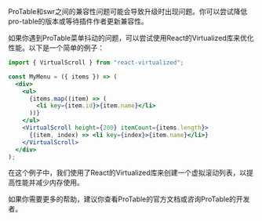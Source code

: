 ProTable和swr之间的兼容性问题可能会导致升级时出现问题。你可以尝试降低pro-table的版本或等待插件作者更新兼容性。

如果你遇到ProTable菜单抖动的问题，可以尝试使用React的Virtualized库来优化性能。以下是一个简单的例子：

```jsx
import { VirtualScroll } from "react-virtualized";

const MyMenu = ({ items }) => (
  <div>
    <ul>
      {items.map((item) => (
        <li key={item.id}>{item.name}</li>
      ))}
    </ul>
    <VirtualScroll height={200} itemCount={items.length}>
      {(item, index) => <li key={index}>{item.name}</li>}
    </VirtualScroll>
  </div>
);
```

在这个例子中，我们使用了React的Virtualized库来创建一个虚拟滚动列表，以提高性能并减少内存使用。

如果你需要更多的帮助，建议你查看ProTable的官方文档或咨询ProTable的开发者。
